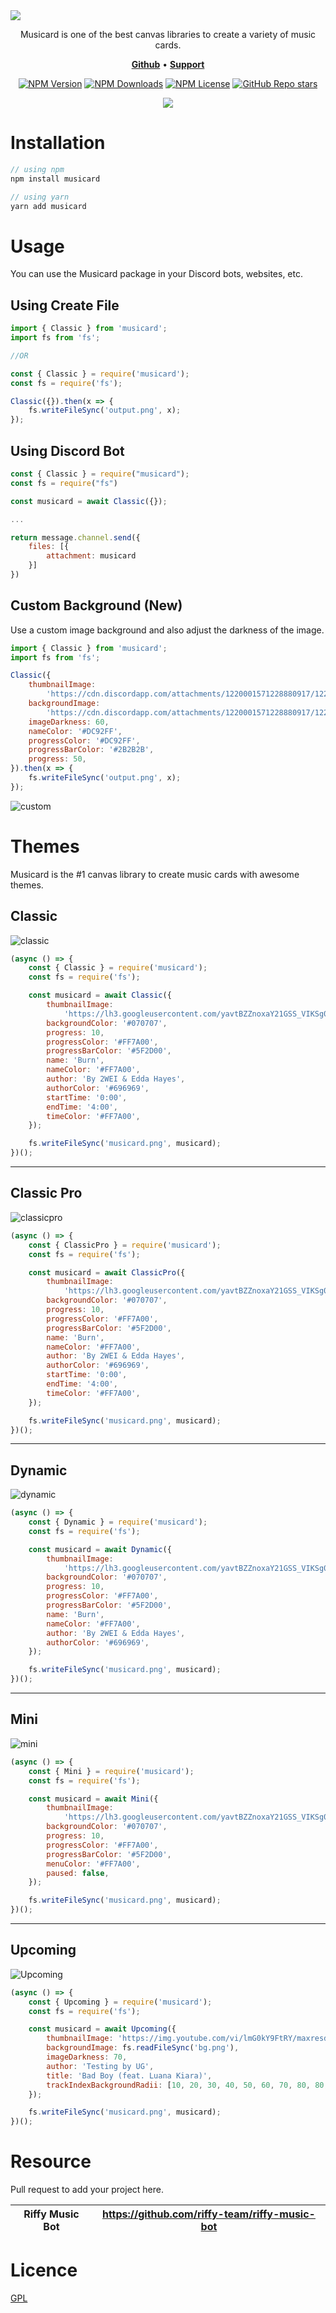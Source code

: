 <img src="https://ik.imagekit.io/unburn/Musicard.svg" />

<p align="center">Musicard is one of the best canvas libraries to create a variety of music cards.</p>

<p align="center">
    <a href="https://github.com/unburn/musicard/"><b>Github</b></a> •
    <a href="https://discord.gg/66uGX7t4ww"><b>Support</b></a>
</p>

<div align="center">

[![NPM Version](https://img.shields.io/npm/v/musicard?style=flat-square&color=%23FF7A00)](https://www.npmjs.com/package/musicard)
[![NPM Downloads](https://img.shields.io/npm/dw/musicard?style=flat-square&color=%23FF7A00)](https://www.npmjs.com/package/musicard)
[![NPM License](https://img.shields.io/npm/l/musicard?style=flat-square&color=%23FF7A00)](https://github.com/unburn/musicard/blob/main/LICENSE)
[![GitHub Repo stars](https://img.shields.io/github/stars/unburn/musicard?style=flat-square&color=%23FF7A00)](https://github.com/unburn/musicard)

</div>

<div align="center">
<a href="https://github.com/sponsors/flameface"><img src="https://ik.imagekit.io/unburn/SupportMusicard.svg"/></a>
</div>

# Installation

```js
// using npm
npm install musicard

// using yarn
yarn add musicard
```

# Usage

You can use the Musicard package in your Discord bots, websites, etc.

## Using Create File

```js
import { Classic } from 'musicard';
import fs from 'fs';

//OR

const { Classic } = require('musicard');
const fs = require('fs');

Classic({}).then(x => {
    fs.writeFileSync('output.png', x);
});
```

## Using Discord Bot

```js
const { Classic } = require("musicard");
const fs = require("fs")

const musicard = await Classic({});

...

return message.channel.send({
    files: [{
        attachment: musicard
    }]
})
```

## Custom Background (New)

Use a custom image background and also adjust the darkness of the image.

```js
import { Classic } from 'musicard';
import fs from 'fs';

Classic({
    thumbnailImage:
        'https://cdn.discordapp.com/attachments/1220001571228880917/1220001571690123284/01.png?ex=660d5a01&is=65fae501&hm=a8cfb44844e61aa0fd01767cd363af048df28966c30d7b04a59f27fa45cf69c4&',
    backgroundImage:
        'https://cdn.discordapp.com/attachments/1220001571228880917/1220001571690123284/01.png?ex=660d5a01&is=65fae501&hm=a8cfb44844e61aa0fd01767cd363af048df28966c30d7b04a59f27fa45cf69c4&',
    imageDarkness: 60,
    nameColor: '#DC92FF',
    progressColor: '#DC92FF',
    progressBarColor: '#2B2B2B',
    progress: 50,
}).then(x => {
    fs.writeFileSync('output.png', x);
});
```

![custom](https://ik.imagekit.io/unburn/custom-output.png?updatedAt=1710995171966)

# Themes

Musicard is the #1 canvas library to create music cards with awesome themes.

## Classic

![classic](/assets/output-classic.png)

```js
(async () => {
    const { Classic } = require('musicard');
    const fs = require('fs');

    const musicard = await Classic({
        thumbnailImage:
            'https://lh3.googleusercontent.com/yavtBZZnoxaY21GSS_VIKSg0mvzu1b0r6arH8xvWVskoMaZ5ww3iDMgBNujnIWCt7MOkDsrKapSGCfc=w544-h544-l90-rj',
        backgroundColor: '#070707',
        progress: 10,
        progressColor: '#FF7A00',
        progressBarColor: '#5F2D00',
        name: 'Burn',
        nameColor: '#FF7A00',
        author: 'By 2WEI & Edda Hayes',
        authorColor: '#696969',
        startTime: '0:00',
        endTime: '4:00',
        timeColor: '#FF7A00',
    });

    fs.writeFileSync('musicard.png', musicard);
})();
```

---

## Classic Pro

![classicpro](/assets/output-classicpro.png)

```js
(async () => {
    const { ClassicPro } = require('musicard');
    const fs = require('fs');

    const musicard = await ClassicPro({
        thumbnailImage:
            'https://lh3.googleusercontent.com/yavtBZZnoxaY21GSS_VIKSg0mvzu1b0r6arH8xvWVskoMaZ5ww3iDMgBNujnIWCt7MOkDsrKapSGCfc=w544-h544-l90-rj',
        backgroundColor: '#070707',
        progress: 10,
        progressColor: '#FF7A00',
        progressBarColor: '#5F2D00',
        name: 'Burn',
        nameColor: '#FF7A00',
        author: 'By 2WEI & Edda Hayes',
        authorColor: '#696969',
        startTime: '0:00',
        endTime: '4:00',
        timeColor: '#FF7A00',
    });

    fs.writeFileSync('musicard.png', musicard);
})();
```

---

## Dynamic

![dynamic](/assets/output-dynamic.png)

```js
(async () => {
    const { Dynamic } = require('musicard');
    const fs = require('fs');

    const musicard = await Dynamic({
        thumbnailImage:
            'https://lh3.googleusercontent.com/yavtBZZnoxaY21GSS_VIKSg0mvzu1b0r6arH8xvWVskoMaZ5ww3iDMgBNujnIWCt7MOkDsrKapSGCfc=w544-h544-l90-rj',
        backgroundColor: '#070707',
        progress: 10,
        progressColor: '#FF7A00',
        progressBarColor: '#5F2D00',
        name: 'Burn',
        nameColor: '#FF7A00',
        author: 'By 2WEI & Edda Hayes',
        authorColor: '#696969',
    });

    fs.writeFileSync('musicard.png', musicard);
})();
```

---

## Mini

![mini](/assets/output-mini.png)

```js
(async () => {
    const { Mini } = require('musicard');
    const fs = require('fs');

    const musicard = await Mini({
        thumbnailImage:
            'https://lh3.googleusercontent.com/yavtBZZnoxaY21GSS_VIKSg0mvzu1b0r6arH8xvWVskoMaZ5ww3iDMgBNujnIWCt7MOkDsrKapSGCfc=w544-h544-l90-rj',
        backgroundColor: '#070707',
        progress: 10,
        progressColor: '#FF7A00',
        progressBarColor: '#5F2D00',
        menuColor: '#FF7A00',
        paused: false,
    });

    fs.writeFileSync('musicard.png', musicard);
})();
```

---

## Upcoming

![Upcoming](/assets/output-upcoming.png)

```js
(async () => {
    const { Upcoming } = require('musicard');
    const fs = require('fs');

    const musicard = await Upcoming({
        thumbnailImage: 'https://img.youtube.com/vi/lmG0kY9FtRY/maxresdefault.jpg',
        backgroundImage: fs.readFileSync('bg.png'),
        imageDarkness: 70,
        author: 'Testing by UG',
        title: 'Bad Boy (feat. Luana Kiara)',
        trackIndexBackgroundRadii: [10, 20, 30, 40, 50, 60, 70, 80, 80, 100],
    });

    fs.writeFileSync('musicard.png', musicard);
})();
```

# Resource

Pull request to add your project here.

| Riffy Music Bot | https://github.com/riffy-team/riffy-music-bot |
| --------------- | --------------------------------------------- |

# Licence

[GPL](https://github.com/unburn/musicard/blob/main/LICENSE)
